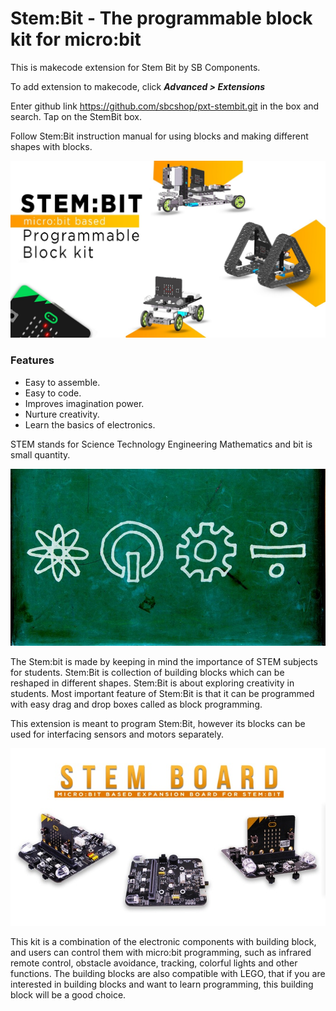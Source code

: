 # Stem:Bit - The programmable block kit for micro:bit

This is makecode extension for Stem Bit by SB Components.

To add extension to makecode, click ***Advanced > Extensions***

Enter github link https://github.com/sbcshop/pxt-stembit.git in the box and search. Tap on the StemBit box. 
 
Follow Stem:Bit instruction manual for using blocks and making different shapes with blocks.

![StemBit](Images/stembit_1.png)

### Features

- Easy to assemble.
- Easy to code.
- Improves imagination power.
- Nurture creativity.
- Learn the basics of electronics.


STEM stands for Science Technology Engineering Mathematics and bit is small
 quantity.
 
 
 ![STEM](Images/stembit_3.png)
 
 
The Stem:bit is made by keeping in mind the importance of STEM subjects for students. Stem:Bit is collection of building blocks which can be reshaped in different shapes. Stem:Bit is about exploring creativity in students. Most important feature of Stem:Bit is that it can be programmed with easy drag and drop boxes called as block programming. 

 
This extension is meant to program Stem:Bit, however its blocks can be used for interfacing sensors and motors separately.
  
![StemBit_BOARD](Images/stembit_board.jpg)


This kit is a combination of the electronic components with building block, and users can control them with micro:bit programming, such as infrared remote control, obstacle  avoidance, tracking, colorful lights and other functions. The building blocks are also compatible with LEGO, that if you are interested in building blocks and want to learn programming, this building block will be a good choice. 




